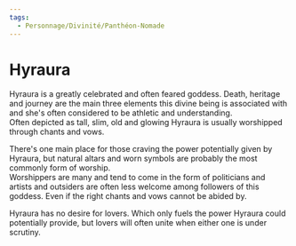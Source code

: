 ```yaml
---
tags:
  - Personnage/Divinité/Panthéon-Nomade
---
```

# Hyraura
Hyraura is a greatly celebrated and often feared goddess. Death, heritage and journey are the main three elements this divine being is associated with and she's often considered to be athletic and understanding.  
Often depicted as tall, slim, old and glowing Hyraura is usually worshipped through chants and vows.  
  
There's one main place for those craving the power potentially given by Hyraura, but natural altars and worn symbols are probably the most commonly form of worship.  
Worshippers are many and tend to come in the form of politicians and artists and outsiders are often less welcome among followers of this goddess. Even if the right chants and vows cannot be abided by.  
  
Hyraura has no desire for lovers. Which only fuels the power Hyraura could potentially provide, but lovers will often unite when either one is under scrutiny.